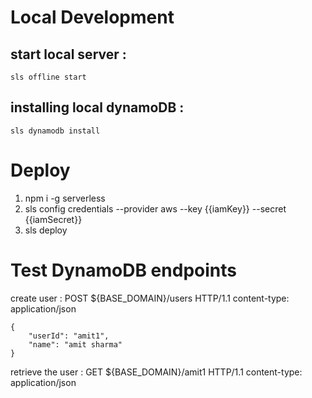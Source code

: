 # Local Development
## start local server :
    sls offline start
## installing local dynamoDB : 
    sls dynamodb install

# Deploy
1. npm i -g serverless
2. sls config credentials --provider aws --key {{iamKey}} --secret {{iamSecret}}
3. sls deploy

# Test DynamoDB endpoints
create user : 
    POST ${BASE_DOMAIN}/users HTTP/1.1
    content-type: application/json

    {
        "userId": "amit1",
        "name": "amit sharma"
    }

retrieve the user : 
    GET ${BASE_DOMAIN}/amit1 HTTP/1.1
    content-type: application/json
